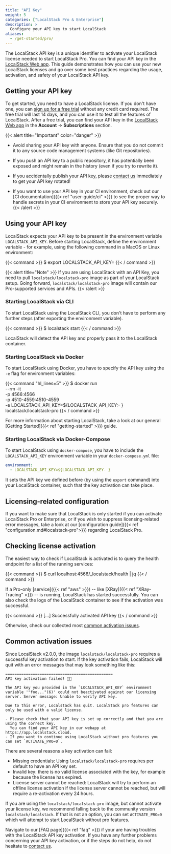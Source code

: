 ```yaml
---
title: "API Key"
weight: 5
categories: ["LocalStack Pro & Enterprise"]
description: >
  Configure your API key to start LocalStack
aliases:
  - /get-started/pro/
---
```


The LocalStack API key is a unique identifier to activate your LocalStack license needed to start LocalStack Pro.
You can find your API key in the [LocalStack Web app](https://app.localstack.cloud/account/apikeys).
This guide demonstrates how you can use your new LocalStack licenses and go over some best practices regarding the usage, activation, and safety of your LocalStack API key.

## Getting your API key

To get started, you need to have a LocalStack license. If you don't have one, you can [sign up for a free trial](https://localstack.cloud/pricing/) without any credit card required. The free trial will last 14 days, and you can use it to test all the features of LocalStack. After a free trial, you can find your API key in the [LocalStack Web app](https://app.localstack.cloud) in the **Account** → **Subscriptions** section.

{{< alert title="Important" color="danger" >}}
- Avoid sharing your API key with anyone. Ensure that you do not commit it to any source code management systems (like Git repositories).

- If you push an API key to a public repository, it has potentially been exposed and might remain in the history (even if you try to rewrite it).

- If you accidentally publish your API key, please [contact us](https://localstack.cloud/contact/) immediately to get your API key rotated!

- If you want to use your API key in your CI environment, check out our [CI documentation]({{< ref "user-guide/ci" >}}) to see the proper way to handle secrets in your CI environment to store your API key securely.
{{< /alert >}}

## Using your API key

LocalStack expects your API key to be present in the environment variable `LOCALSTACK_API_KEY`. Before starting LocalStack, define the environment variable - for example, using the following command in a MacOS or Linux environment:

{{< command >}}
$ export LOCALSTACK_API_KEY=<your-api-key>
{{< / command >}}

{{< alert title="Note" >}}
If you are using LocalStack with an API Key, you need to pull `localstack/localstack-pro` image as part of your LocalStack setup. Going forward, `localstack/localstack-pro` image will contain our Pro-supported services and APIs.
{{< /alert >}}

### Starting LocalStack via CLI

To start LocalStack using the LocalStack CLI, you don't have to perform any further steps (after exporting the environment variable).

{{< command >}}
$ localstack start
{{< / command >}}

LocalStack will detect the API key and properly pass it to the LocalStack container.

### Starting LocalStack via Docker

To start LocalStack using Docker, you have to specify the API key using the `-e` flag for environment variables:

{{< command "hl_lines=5" >}}
$ docker run \
  --rm -it \
  -p 4566:4566 \
  -p 4510-4559:4510-4559 \
  -e LOCALSTACK_API_KEY=${LOCALSTACK_API_KEY:- } \
  localstack/localstack-pro
{{< / command >}}

For more information about starting LocalStack, take a look at our general [Getting Started]({{< ref "getting-started" >}}) guide.

### Starting LocalStack via Docker-Compose

To start LocalStack using `docker-compose`, you have to include the `LOCALSTACK_API_KEY` environment variable in your `docker-compose.yml` file:

```yaml
environment:
  - LOCALSTACK_API_KEY=${LOCALSTACK_API_KEY- }
```

It sets the API key we defined before (by using the `export` command) into your LocalStack container, such that the key activation can take place.

## Licensing-related configuration

If you want to make sure that LocalStack is only started if you can activate LocalStack Pro or Enterprise, or if you wish to suppress licensing-related error messages, take a look at our [configuration guide]({{< ref "configuration.md#localstack-pro">}}) regarding LocalStack Pro.

## Checking license activation

The easiest way to check if LocalStack is activated is to query the health endpoint for a list of the running services:

{{< command >}}
$ curl localhost:4566/_localstack/health | jq
{{< / command >}}

If a Pro-only [service]({{< ref "aws" >}}) -- like [XRay]({{< ref "XRay-Tracing" >}}) -- is running, LocalStack has started successfully. You can also check the logs of the LocalStack container to see if the activation was successful.

{{< command >}}
[...] Successfully activated API key
{{< / command >}}

Otherwise, check our collected most [common activation issues](#common-activation-issues).

## Common activation issues


Since LocalStack v2.0.0, the image `localstack/localstack-pro` requires a successful key activation to start.
If the key activation fails, LocalStack will quit with an error messages that may look something like this:

```
===============================================
API key activation failed! 🔑❌

The API key you provided in the `LOCALSTACK_API_KEY` environment variable '"foo..."(6)' could not beactivated against our licensing server. Server message: Unable to verify API key.

Due to this error, Localstack has quit. LocalStack pro features can only be used with a valid license.

- Please check that your API key is set up correctly and that you are using the correct key.
  You can find your API key in our webapp at https://app.localstack.cloud.
- If you want to continue using LocalStack without pro features you can set `ACTIVATE_PRO=0`.
```

There are several reasons a key activation can fail:
* Missing credentials: Using `localstack/localstack-pro` requires per default to have an API key set.
* Invalid key: there is no valid license associated with the key, for example because the license has expired.
* License server cannot be reached: LocalStack will try to perform an offline license activation if the license server cannot be reached, but will require a re-activation every 24 hours.

If you are using the `localstack/localstack-pro` image, but cannot activate your license key, we recommend falling back to the community version `localstack/localstack`.
If that is not an option, you can set `ACTIVATE_PRO=0` which will attempt to start LocalStack without pro features.

Navigate to our [FAQ page]({{< ref "faq" >}}) if your are having troubles with the LocalStack API key activation.
If you have any further problems concerning your API key activation, or if the steps do not help, do not hesitate to [contact us](https://localstack.cloud/contact/).
